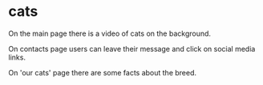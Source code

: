 # cats

On the main page there is a video of cats on the background. 


On contacts page users can leave their message and click on social media links. 


On 'our cats' page there are some facts about the breed. 
